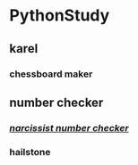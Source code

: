 # PythonStudy
## karel
### chessboard maker
## number checker
### *[narcissist number checker](https://github.com/little384/PythonStudy/blob/main/Assignment2/extension4_narcissistic_checker.py)*
### hailstone 

